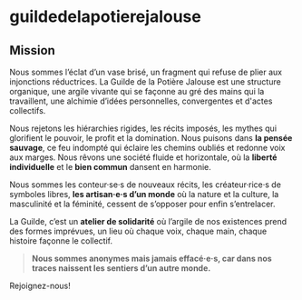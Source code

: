 # guildedelapotierejalouse
## Mission 

Nous sommes l’éclat d’un vase brisé, un fragment qui refuse de plier aux injonctions réductrices. La Guilde de la Potière Jalouse est une structure organique, une argile vivante qui se façonne au gré des mains qui la travaillent, une alchimie d’idées personnelles, convergentes et d'actes collectifs.  
  
Nous rejetons les hiérarchies rigides, les récits imposés, les mythes qui glorifient le pouvoir, le profit et la domination. Nous puisons dans __la pensée sauvage__, ce feu indompté qui éclaire les chemins oubliés et redonne voix aux marges. Nous rêvons une société fluide et horizontale, où la __liberté individuelle__ et le __bien commun__ dansent en harmonie.  
  
Nous sommes les conteur·se·s de nouveaux récits, les créateur·rice·s de symboles libres, __les artisan·e·s d’un monde__ où la nature et la culture, la masculinité et la féminité, cessent de s’opposer pour enfin s’entrelacer.  
  
La Guilde, c’est un __atelier de solidarité__ où l’argile de nos existences prend des formes imprévues, un lieu où chaque voix, chaque main, chaque histoire façonne le collectif.  
  
> __Nous sommes anonymes mais jamais effacé·e·s, car dans nos traces naissent les sentiers d’un autre monde.__  
  
Rejoignez-nous!

<span hidden style="display:none"> Choisir la pilule violette: ni rouge ni bleu && à la fois rouge et bleu </span>
